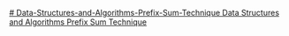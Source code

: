 [# Data-Structures-and-Algorithms-Prefix-Sum-Technique
Data Structures and Algorithms Prefix Sum Technique
](https://firattonak.medium.com/data-structures-and-algorithms-prefix-sum-technique-a01ffadc127a)
